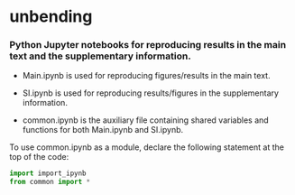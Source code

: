 # unbending

### Python Jupyter notebooks for reproducing results in the main text and the supplementary information.

* Main.ipynb is used for reproducing figures/results in the main text.

* SI.ipynb is used for reproducing results/figures in the supplementary information.

* common.ipynb is the auxiliary file containing shared variables and functions for both Main.ipynb and SI.ipynb. 

To use common.ipynb as a module, declare the following statement at the top of the code:

```python
import import_ipynb
from common import *
```
